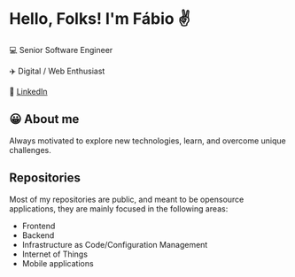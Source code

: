 # Hello, Folks! I'm Fábio ✌️

💻 Senior Software Engineer

✈️ Digital / Web Enthusiast

💬 [LinkedIn](https://www.linkedin.com/in/fabio-madeira/) 

## 😀 About me
Always motivated to explore new technologies, learn, and overcome unique challenges.


## Repositories

Most of my repositories are public, and meant to be opensource applications, they are mainly focused in the following areas:
- Frontend
- Backend
- Infrastructure as Code/Configuration Management
- Internet of Things
- Mobile applications


